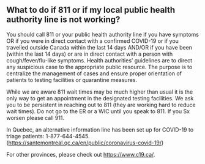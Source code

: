 ## What to do if 811 or if my local public health authority line is not working?

You should call 811 or your public health authority line if you have symptoms OR if you were in direct contact with a confirmed COVID-19 or if you travelled outside Canada within the last 14 days AND/OR if you have been (within the last 14 days) or are in direct contact with a person with cough/fever/flu-like symptoms. Health authorities’ guidelines are to direct any suspicious case to the appropriate public resource. The purpose is to centralize the management of cases and ensure proper orientation of patients to testing facilities or quarantine measures.

While we are aware 811 wait times may be much higher than usual it is the only way to get an appointment in the designated testing facilities. We ask you to be persistent in reaching out to 811 (they are working hard to reduce wait times). Do not go to the ER or a WIC until you speak to 811. If you Sx worsen please call 911.

In Quebec, an alternative information line has been set up for COVID-19 to triage patients:
1-877-644-4545. (https://santemontreal.qc.ca/en/public/coronavirus-covid-19/)

For other provinces, please check out https://www.c19.ca/.
